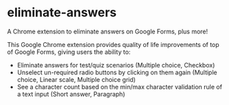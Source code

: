 # eliminate-answers
A Chrome extension to eliminate answers on Google Forms, plus more!

This Google Chrome extension provides quality of life improvements of top of Google Forms, giving users the ability to:
 - Eliminate answers for test/quiz scenarios (Multiple choice, Checkbox)
 - Unselect un-required radio buttons by clicking on them again (Multiple choice, Linear scale, Multiple choice grid)
 - See a character count based on the min/max character validation rule of a text input (Short answer, Paragraph)
